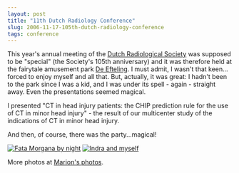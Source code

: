```yaml
---
layout: post
title: "11th Dutch Radiology Conference"
slug: 2006-11-17-105th-dutch-radiology-conference
tags: conference
---
```


This year's annual meeting of the [Dutch Radiological Society](http://www.radiologen.nl) was supposed to be "special" (the Society's 105th anniversary) and it was therefore held at the fairytale amusement park [De Efteling](http://en.wikipedia.org/wiki/Efteling). I must admit, I wasn't that keen... forced to enjoy myself and all that. But, actually, it was great: I hadn't been to the park since I was a kid, and I was under its spell - again - straight away. Even the presentations seemed magical.

I presented "CT in head injury patients: the CHIP prediction rule for the use of CT in minor head injury" - the result of our multicenter study of the indications of CT in minor head injury.

And then, of course, there was the party...magical!



[![Fata Morgana by night](https://dl.dropbox.com/u/3579694/marionsmits.net/2006/12/radiologendag2006_-40.thumbnail.jpg)](https://dl.dropbox.com/u/3579694/marionsmits.net/2006/12/radiologendag2006_-40.jpg)  [![Indra and myself](https://dl.dropbox.com/u/3579694/marionsmits.net/2006/12/radiologendag2006_-48.thumbnail.jpg)](https://dl.dropbox.com/u/3579694/marionsmits.net/2006/12/radiologendag2006_-48.jpg)



More photos at [Marion's photos](http://www.pbase.com/marion_smits/radiologendag).
